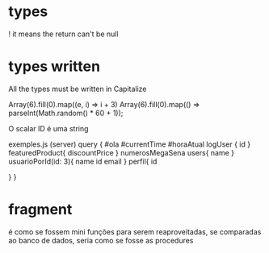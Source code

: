 # types
! it means the return can't be null

# types written
All the types must be written in Capitalize 

Array(6).fill(0).map((e, i) => i + 3)
Array(6).fill(0).map(() => parseInt(Math.random() * 60 + 1));

O scalar ID é uma string

exemples.js (server)
query {
  #ola
  #currentTime
  #horaAtual
  logUser {
    id
  }
  featuredProduct{
    discountPrice
  }
  numerosMegaSena
  users{
    name
  }
  usuarioPorId(id: 3){
    name
    id
    email
  }
  perfil{
    id
    
  }
}

# fragment
é como se fossem mini funções para serem reaproveitadas, se comparadas ao banco de dados, seria como se fosse as procedures